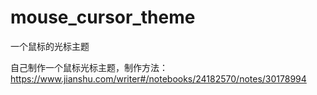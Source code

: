 # mouse_cursor_theme
一个鼠标的光标主题

自己制作一个鼠标光标主题，制作方法：
https://www.jianshu.com/writer#/notebooks/24182570/notes/30178994
